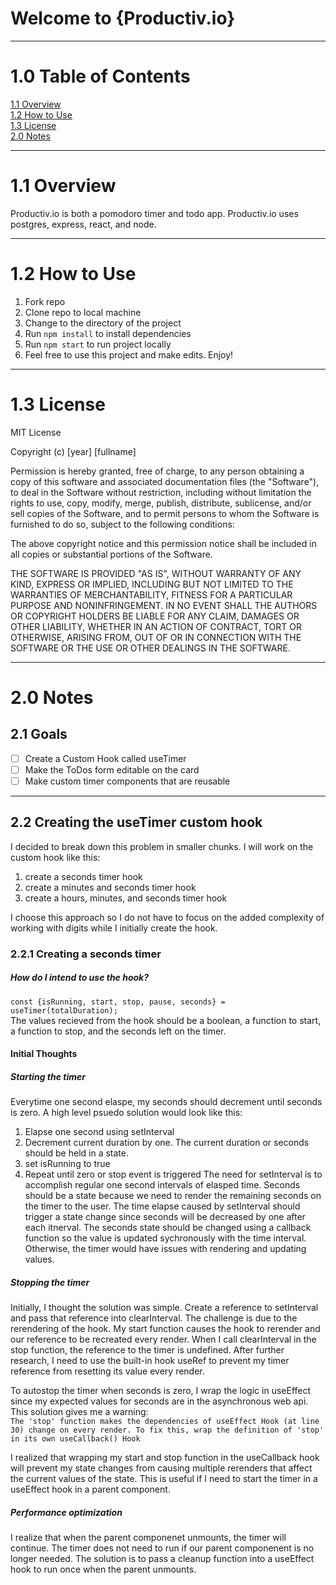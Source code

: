 # Welcome to {Productiv.io}

___
# 1.0 Table of Contents
[1.1 Overview](#11-Overview) \
[1.2 How to Use](#12-How-to-Use) \
[1.3 License](#13-License) \
[2.0 Notes](#20-Notes) 
___
# 1.1 Overview



Productiv.io is both a pomodoro timer and todo app. Productiv.io uses postgres, express, react, and node. 
___
# 1.2 How to Use



1. Fork repo
2. Clone repo to local machine
3. Change to the directory of the project
4. Run ```npm install``` to install dependencies
5. Run ```npm start``` to run project locally
6.  Feel free to use this project and make edits. Enjoy!
___
# 1.3 License



MIT License

Copyright (c) [year] [fullname]

Permission is hereby granted, free of charge, to any person obtaining a copy
of this software and associated documentation files (the "Software"), to deal
in the Software without restriction, including without limitation the rights
to use, copy, modify, merge, publish, distribute, sublicense, and/or sell
copies of the Software, and to permit persons to whom the Software is
furnished to do so, subject to the following conditions:

The above copyright notice and this permission notice shall be included in all
copies or substantial portions of the Software.

THE SOFTWARE IS PROVIDED "AS IS", WITHOUT WARRANTY OF ANY KIND, EXPRESS OR
IMPLIED, INCLUDING BUT NOT LIMITED TO THE WARRANTIES OF MERCHANTABILITY,
FITNESS FOR A PARTICULAR PURPOSE AND NONINFRINGEMENT. IN NO EVENT SHALL THE
AUTHORS OR COPYRIGHT HOLDERS BE LIABLE FOR ANY CLAIM, DAMAGES OR OTHER
LIABILITY, WHETHER IN AN ACTION OF CONTRACT, TORT OR OTHERWISE, ARISING FROM,
OUT OF OR IN CONNECTION WITH THE SOFTWARE OR THE USE OR OTHER DEALINGS IN THE
SOFTWARE.

___

# 2.0 Notes
## 2.1 Goals
- [ ] Create a Custom Hook called useTimer
- [ ] Make the ToDos form editable on the card
- [ ] Make custom timer components that are reusable 

___
## 2.2 Creating the useTimer custom hook
I decided to break down this problem in smaller chunks. I will work on the custom hook like this:
1. create a seconds timer hook
2. create a minutes and seconds timer hook
3. create a hours, minutes, and seconds timer hook

I choose this approach so I do not have to focus on the added complexity of working with digits while I initially create the hook. 
### 2.2.1 Creating a seconds timer
##### How do I intend to use the hook?
```const {isRunning, start, stop, pause, seconds} = useTimer(totalDuration);``` \
The values recieved from the hook should be a boolean, a function to start, a function to stop, and the seconds left on the timer. 
#### Initial Thoughts
##### Starting the timer
Everytime one second elaspe, my seconds should decrement until seconds is zero. A high level psuedo solution would look like this:
1. Elapse one second using setInterval
2. Decrement current duration by one. The current duration or seconds should be held in a state. 
3. set isRunning to true
3. Repeat until zero or stop event is triggered
The need for setInterval is to accomplish regular one second intervals of elasped time. Seconds should be a state because we need to render the remaining seconds on the timer to the user. The time elapse caused by setInterval should trigger a state change since seconds will be decreased by one after each itnerval. The seconds state should be changed using a callback function so the value is updated sychronously with the time interval. Otherwise, the timer would have issues with rendering and updating values. 

##### Stopping the timer

Initially, I thought the solution was simple. Create a reference to setInterval and pass that reference into clearInterval. The challenge is due to the rerendering of the hook. My start function causes the hook to rerender and our reference to be recreated every render. When I call clearInterval in the stop function, the reference to the timer is undefined. After further research, I need to use the built-in hook useRef to prevent my timer reference from resetting its value every render.

To autostop the timer when seconds is zero, I wrap the logic in useEffect since my expected values for seconds are in the asynchronous web api. This solution gives me a warning: \
```The 'stop' function makes the dependencies of useEffect Hook (at line 30) change on every render. To fix this, wrap the definition of 'stop' in its own useCallback() Hook```

I realized that wrapping my start and stop function in the useCallback hook will prevent my state changes from causing multiple rerenders that affect the current values of the state. This is useful if I need to start the timer in a useEffect hook in a parent component.

##### Performance optimization
I realize that when the parent componenet unmounts, the timer will continue. The timer does not need to run if our parent componenent is no longer needed. The solution is to pass a cleanup function into a useEffect hook to run once when the parent unmounts.

